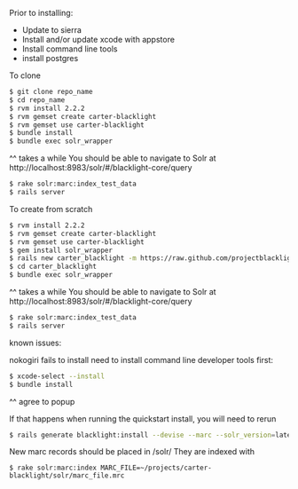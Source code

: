 Prior to installing:
* Update to sierra
* Install and/or update xcode with appstore
* Install command line tools
* install postgres

To clone
```bash
$ git clone repo_name
$ cd repo_name
$ rvm install 2.2.2
$ rvm gemset create carter-blacklight
$ rvm gemset use carter-blacklight
$ bundle install
$ bundle exec solr_wrapper
```
^^ takes a while
You should be able to navigate to Solr at http://localhost:8983/solr/#/blacklight-core/query
```bash
$ rake solr:marc:index_test_data
$ rails server
```

To create from scratch
```bash
$ rvm install 2.2.2
$ rvm gemset create carter-blacklight
$ rvm gemset use carter-blacklight
$ gem install solr_wrapper 
$ rails new carter_blacklight -m https://raw.github.com/projectblacklight/blacklight/master/template.demo.rb
$ cd carter_blacklight
$ bundle exec solr_wrapper
```
^^ takes a while
You should be able to navigate to Solr at http://localhost:8983/solr/#/blacklight-core/query

```bash
$ rake solr:marc:index_test_data
$ rails server
```
known issues: 

nokogiri fails to install
need to install command line developer tools first:
```bash
$ xcode-select --install
$ bundle install
```
^^ agree to popup

If that happens when running the quickstart install, you will need to rerun
```bash
$ rails generate blacklight:install --devise --marc --solr_version=latest
```

New marc records should be placed in /solr/
They are indexed with
```
$ rake solr:marc:index MARC_FILE=~/projects/carter-blacklight/solr/marc_file.mrc
```